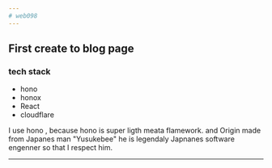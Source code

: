 ```yaml
---
# web098
---
```


## First create to blog page

### tech stack

- hono
- honox
- React
- cloudflare

I use hono , because hono is super ligth meata flamework.
and Origin made from Japanes man "Yusukebee"
he is legendaly Japnanes software engenner so that I respect him.

---
